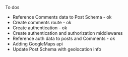 To dos

- Reference Comments data to Post Schema - ok
- Create comments route - ok
- Create authentication - ok
- Create authentication and authorization middlewares 
- Reference auth data to posts and Comments - ok
- Adding GoogleMaps api
- Update Post Schema with geolocation info